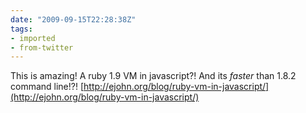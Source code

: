 ```yaml
---
date: "2009-09-15T22:28:38Z"
tags:
- imported
- from-twitter
---
```

This is amazing! A ruby 1.9 VM in javascript?! And its *faster* than 1.8.2 command line!?! [http://ejohn.org/blog/ruby-vm-in-javascript/](http://ejohn.org/blog/ruby-vm-in-javascript/)
